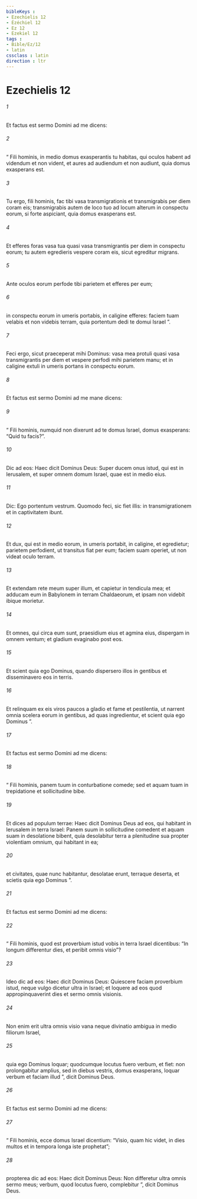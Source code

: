 ```yaml
---
bibleKeys : 
- Ezechielis 12
- Ézéchiel 12
- Ez 12
- Ezekiel 12
tags : 
- Bible/Ez/12
- latin
cssclass : latin
direction : ltr
---
```


# Ezechielis 12

###### 1
Et factus est sermo Domini ad me dicens: 
###### 2
“ Fili hominis, in medio domus exasperantis tu habitas, qui oculos habent ad videndum et non vident, et aures ad audiendum et non audiunt, quia domus exasperans est. 
###### 3
Tu ergo, fili hominis, fac tibi vasa transmigrationis et transmigrabis per diem coram eis; transmigrabis autem de loco tuo ad locum alterum in conspectu eorum, si forte aspiciant, quia domus exasperans est. 
###### 4
Et efferes foras vasa tua quasi vasa transmigrantis per diem in conspectu eorum; tu autem egredieris vespere coram eis, sicut egreditur migrans. 
###### 5
Ante oculos eorum perfode tibi parietem et efferes per eum; 
###### 6
in conspectu eorum in umeris portabis, in caligine efferes: faciem tuam velabis et non videbis terram, quia portentum dedi te domui Israel ”.
###### 7
Feci ergo, sicut praeceperat mihi Dominus: vasa mea protuli quasi vasa transmigrantis per diem et vespere perfodi mihi parietem manu; et in caligine extuli in umeris portans in conspectu eorum.
###### 8
Et factus est sermo Domini ad me mane dicens: 
###### 9
“ Fili hominis, numquid non dixerunt ad te domus Israel, domus exasperans: “Quid tu facis?”. 
###### 10
Dic ad eos: Haec dicit Dominus Deus: Super ducem onus istud, qui est in Ierusalem, et super omnem domum Israel, quae est in medio eius. 
###### 11
Dic: Ego portentum vestrum. Quomodo feci, sic fiet illis: in transmigrationem et in captivitatem ibunt. 
###### 12
Et dux, qui est in medio eorum, in umeris portabit, in caligine, et egredietur; parietem perfodient, ut transitus fiat per eum; faciem suam operiet, ut non videat oculo terram. 
###### 13
Et extendam rete meum super illum, et capietur in tendicula mea; et adducam eum in Babylonem in terram Chaldaeorum, et ipsam non videbit ibique morietur. 
###### 14
Et omnes, qui circa eum sunt, praesidium eius et agmina eius, dispergam in omnem ventum; et gladium evaginabo post eos. 
###### 15
Et scient quia ego Dominus, quando dispersero illos in gentibus et disseminavero eos in terris. 
###### 16
Et relinquam ex eis viros paucos a gladio et fame et pestilentia, ut narrent omnia scelera eorum in gentibus, ad quas ingredientur, et scient quia ego Dominus ”.
###### 17
Et factus est sermo Domini ad me dicens: 
###### 18
“ Fili hominis, panem tuum in conturbatione comede; sed et aquam tuam in trepidatione et sollicitudine bibe. 
###### 19
Et dices ad populum terrae: Haec dicit Dominus Deus ad eos, qui habitant in Ierusalem in terra Israel: Panem suum in sollicitudine comedent et aquam suam in desolatione bibent, quia desolabitur terra a plenitudine sua propter violentiam omnium, qui habitant in ea; 
###### 20
et civitates, quae nunc habitantur, desolatae erunt, terraque deserta, et scietis quia ego Dominus ”.
###### 21
Et factus est sermo Domini ad me dicens: 
###### 22
“ Fili hominis, quod est proverbium istud vobis in terra Israel dicentibus: “In longum differentur dies, et peribit omnis visio”? 
###### 23
Ideo dic ad eos: Haec dicit Dominus Deus: Quiescere faciam proverbium istud, neque vulgo dicetur ultra in Israel; et loquere ad eos quod appropinquaverint dies et sermo omnis visionis. 
###### 24
Non enim erit ultra omnis visio vana neque divinatio ambigua in medio filiorum Israel, 
###### 25
quia ego Dominus loquar; quodcumque locutus fuero verbum, et fiet: non prolongabitur amplius, sed in diebus vestris, domus exasperans, loquar verbum et faciam illud ”, dicit Dominus Deus.
###### 26
Et factus est sermo Domini ad me dicens: 
###### 27
“ Fili hominis, ecce domus Israel dicentium: “Visio, quam hic videt, in dies multos et in tempora longa iste prophetat”; 
###### 28
propterea dic ad eos: Haec dicit Dominus Deus: Non differetur ultra omnis sermo meus; verbum, quod locutus fuero, complebitur ”, dicit Dominus Deus.
